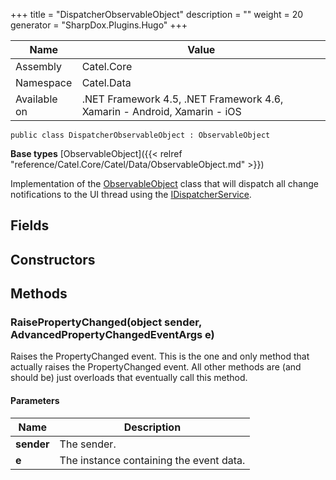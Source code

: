 

+++
title = "DispatcherObservableObject" 
description = ""
weight = 20
generator = "SharpDox.Plugins.Hugo"
+++

Name|Value
---|---
Assembly|Catel.Core
Namespace|Catel.Data
Available on|.NET Framework 4.5, .NET Framework 4.6, Xamarin - Android, Xamarin - iOS

```
public class DispatcherObservableObject : ObservableObject
```

**Base types**
[ObservableObject]({{< relref "reference/Catel.Core/Catel/Data/ObservableObject.md" >}})

Implementation of the [ObservableObject](#) class that will dispatch all change notifications to the UI thread using the [IDispatcherService](#).

## Fields

## Constructors

## Methods

### RaisePropertyChanged(object sender, AdvancedPropertyChangedEventArgs e)

Raises the PropertyChanged event. This is the one and only method that actually raises the PropertyChanged event. All other methods are (and should be) just overloads that eventually call this method.

#### Parameters

Name|Description
---|---
**sender**|The sender.
**e**|The instance containing the event data.

